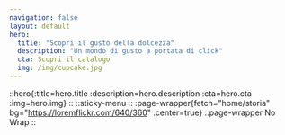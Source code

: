 ```yaml
---
navigation: false
layout: default
hero:
  title: "Scopri il gusto della dolcezza"
  description: "Un mondo di gusto a portata di click"
  cta: Scopri il catalogo
  img: /img/cupcake.jpg
---
```


::hero{:title=hero.title :description=hero.description :cta=hero.cta :img=hero.img}
::
::sticky-menu
::
:page-wrapper{fetch="home/storia" bg="https://loremflickr.com/640/360" :center=true}
::page-wrapper
No Wrap
::
